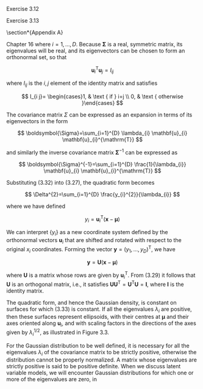 Exercise 3.12

Exercise 3.13

\section*{Appendix A}

Chapter 16 where $i=1, \ldots, D$. Because $\boldsymbol{\Sigma}$ is a real, symmetric matrix, its eigenvalues will be real, and its eigenvectors can be chosen to form an orthonormal set, so that

$$
\mathbf{u}_{i}^{\mathrm{T}} \mathbf{u}_{j}=I_{i j}
$$

where $I_{i j}$ is the $i, j$ element of the identity matrix and satisfies

$$
I_{i j}= \begin{cases}1, & \text { if } i=j \\ 0, & \text { otherwise }\end{cases}
$$

The covariance matrix $\Sigma$ can be expressed as an expansion in terms of its eigenvectors in the form

$$
\boldsymbol{\Sigma}=\sum_{i=1}^{D} \lambda_{i} \mathbf{u}_{i} \mathbf{u}_{i}^{\mathrm{T}}
$$

and similarly the inverse covariance matrix $\boldsymbol{\Sigma}^{-1}$ can be expressed as

$$
\boldsymbol{\Sigma}^{-1}=\sum_{i=1}^{D} \frac{1}{\lambda_{i}} \mathbf{u}_{i} \mathbf{u}_{i}^{\mathrm{T}}
$$

Substituting (3.32) into (3.27), the quadratic form becomes

$$
\Delta^{2}=\sum_{i=1}^{D} \frac{y_{i}^{2}}{\lambda_{i}}
$$

where we have defined

$$
y_{i}=\mathbf{u}_{i}^{\mathrm{T}}(\mathbf{x}-\boldsymbol{\mu})
$$

We can interpret $\left\{y_{i}\right\}$ as a new coordinate system defined by the orthonormal vectors $\mathbf{u}_{i}$ that are shifted and rotated with respect to the original $x_{i}$ coordinates. Forming the vector $\mathbf{y}=\left(y_{1}, \ldots, y_{D}\right)^{\mathrm{T}}$, we have

$$
\mathbf{y}=\mathbf{U}(\mathbf{x}-\boldsymbol{\mu})
$$

where $\mathbf{U}$ is a matrix whose rows are given by $\mathbf{u}_{i}^{\mathrm{T}}$. From (3.29) it follows that $\mathbf{U}$ is an orthogonal matrix, i.e., it satisfies $\mathbf{U} \mathbf{U}^{\mathrm{T}}=\mathbf{U}^{\mathrm{T}} \mathbf{U}=\mathbf{I}$, where $\mathbf{I}$ is the identity matrix.

The quadratic form, and hence the Gaussian density, is constant on surfaces for which (3.33) is constant. If all the eigenvalues $\lambda_{i}$ are positive, then these surfaces represent ellipsoids, with their centres at $\boldsymbol{\mu}$ and their axes oriented along $\mathbf{u}_{i}$, and with scaling factors in the directions of the axes given by $\lambda_{i}^{1 / 2}$, as illustrated in Figure 3.3.

For the Gaussian distribution to be well defined, it is necessary for all the eigenvalues $\lambda_{i}$ of the covariance matrix to be strictly positive, otherwise the distribution cannot be properly normalized. A matrix whose eigenvalues are strictly positive is said to be positive definite. When we discuss latent variable models, we will encounter Gaussian distributions for which one or more of the eigenvalues are zero, in